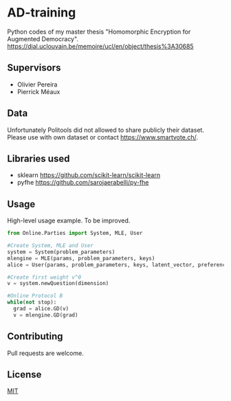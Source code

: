 # AD-training

Python codes of my master thesis "Homomorphic Encryption for Augmented Democracy". https://dial.uclouvain.be/memoire/ucl/en/object/thesis%3A30685


## Supervisors

- Olivier Pereira
- Pierrick Méaux

## Data
Unfortunately Politools did not allowed to share publicly their dataset. Please use with own dataset or contact https://www.smartvote.ch/.

## Libraries used

- sklearn https://github.com/scikit-learn/scikit-learn
- pyfhe https://github.com/sarojaerabelli/py-fhe

## Usage
High-level usage example. To be improved.

```python
from Online.Parties import System, MLE, User

#Create System, MLE and User
system = System(problem_parameters)
mlengine = MLE(params, problem_parameters, keys)
alice = User(params, problem_parameters, keys, latent_vector, preference)

#Create first weight v^0
v = system.newQuestion(dimension)

#Online Protocol B
while(not stop):
  grad = alice.GD(v)
  v = mlengine.GD(grad)
```

## Contributing
Pull requests are welcome. 


## License
[MIT](https://choosealicense.com/licenses/mit/)
